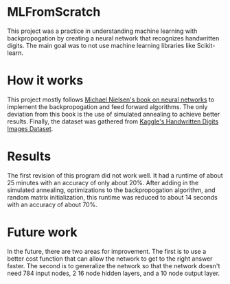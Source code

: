 # MLFromScratch
This project was a practice in understanding machine learning with backpropogation by creating a neural network that recognizes handwritten digits.  The main goal was to not use machine learning libraries like Scikit-learn.
# How it works
This project mostly follows [Michael Nielsen's book on neural networks](http://neuralnetworksanddeeplearning.com/) to implement the backpropogation and feed forward algorithms.  The only deviation from this book is the use of simulated annealing to achieve better results.  Finally, the dataset was gathered from [Kaggle's Handwritten Digits Images Dataset](https://www.kaggle.com/umegshamza/handwritten-digits-images-dataset?select=handwritten-digits-images-dataset).
# Results
The first revision of this program did not work well.  It had a runtime of about 25 minutes with an accuracy of only about 20%.  After adding in the simulated annealing, optimizations to the backpropogation algorithm, and random matrix initialization, this runtime was reduced to about 14 seconds with an accuracy of about 70%.
# Future work
In the future, there are two areas for improvement.  The first is to use a better cost function that can allow the network to get to the right answer faster.  The second is to generalize the network so that the network doesn't need 784 input nodes, 2 16 node hidden layers, and a 10 node output layer.
